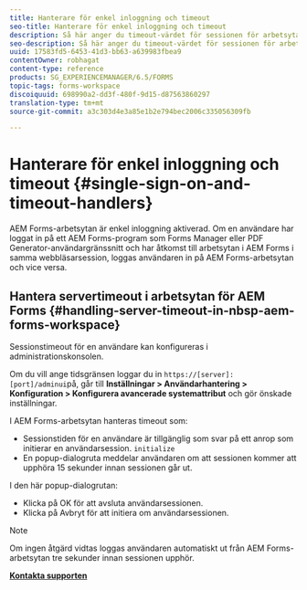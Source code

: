 ```yaml
---
title: Hanterare för enkel inloggning och timeout
seo-title: Hanterare för enkel inloggning och timeout
description: Så här anger du timeout-värdet för sessionen för arbetsytan i AEM Forms.
seo-description: Så här anger du timeout-värdet för sessionen för arbetsytan i AEM Forms.
uuid: 17583fd5-6453-41d3-bb63-a639983fbea9
contentOwner: robhagat
content-type: reference
products: SG_EXPERIENCEMANAGER/6.5/FORMS
topic-tags: forms-workspace
discoiquuid: 698990a2-dd3f-480f-9d15-d87563860297
translation-type: tm+mt
source-git-commit: a3c303d4e3a85e1b2e794bec2006c335056309fb

---
```



# Hanterare för enkel inloggning och timeout {#single-sign-on-and-timeout-handlers}

AEM Forms-arbetsytan är enkel inloggning aktiverad. Om en användare har loggat in på ett AEM Forms-program som Forms Manager eller PDF Generator-användargränssnitt och har åtkomst till arbetsytan i AEM Forms i samma webbläsarsession, loggas användaren in på AEM Forms-arbetsytan och vice versa.

## Hantera servertimeout i arbetsytan för AEM Forms {#handling-server-timeout-in-nbsp-aem-forms-workspace}

Sessionstimeout för en användare kan konfigureras i administrationskonsolen.

Om du vill ange tidsgränsen loggar du in `https://[server]:[port]/adminui`på, går till **Inställningar > Användarhantering > Konfiguration > Konfigurera avancerade systemattribut** och gör önskade inställningar.

I AEM Forms-arbetsytan hanteras timeout som:

* Sessionstiden för en användare är tillgänglig som svar på ett anrop som initierar en användarsession. `initialize`
* En popup-dialogruta meddelar användaren om att sessionen kommer att upphöra 15 sekunder innan sessionen går ut.

I den här popup-dialogrutan:

* Klicka på OK för att avsluta användarsessionen.
* Klicka på Avbryt för att initiera om användarsessionen.

>[!NOTE]
>
>Om ingen åtgärd vidtas loggas användaren automatiskt ut från AEM Forms-arbetsytan tre sekunder innan sessionen upphör.

**[Kontakta supporten](https://www.adobe.com/account/sign-in.supportportal.html)**
